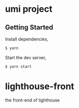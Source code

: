 # umi project

## Getting Started

Install dependencies,

```bash
$ yarn
```

Start the dev server,

```bash
$ yarn start
```

# lighthouse-front
the front-end of lighthouse
